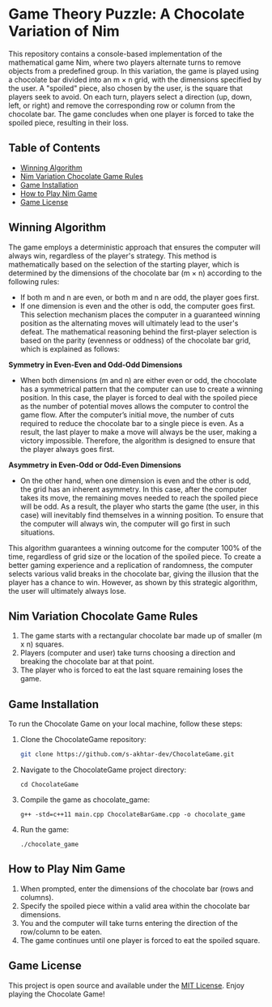 # Game Theory Puzzle: A Chocolate Variation of Nim

This repository contains a console-based implementation of the mathematical game Nim, where two players alternate turns to remove objects from a predefined group. In this variation, the game is played using a chocolate bar divided into an m × n grid, with the dimensions specified by the user. A "spoiled" piece, also chosen by the user, is the square that players seek to avoid. On each turn, players select a direction (up, down, left, or right) and remove the corresponding row or column from the chocolate bar. The game concludes when one player is forced to take the spoiled piece, resulting in their loss.

## Table of Contents

- [Winning Algorithm](#winning-algorithm)
- [Nim Variation Chocolate Game Rules](#nim-variation-chocolate-game-rules)
- [Game Installation](#game-installation)
- [How to Play Nim Game](#how-to-play-nim-game)
- [Game License](#game-license)

## Winning Algorithm

The game employs a deterministic approach that ensures the computer will always win, regardless of the player's strategy. This method is mathematically based on the selection of the starting player, which is determined by the dimensions of the chocolate bar (m × n) according to the following rules:
- If both m and n are even, or both m and n are odd, the player goes first.
- If one dimension is even and the other is odd, the computer goes first.
This selection mechanism places the computer in a guaranteed winning position as the alternating moves will ultimately lead to the user's defeat. The mathematical reasoning behind the first-player selection is based on the parity (evenness or oddness) of the chocolate bar grid, which is explained as follows:

**Symmetry in Even-Even and Odd-Odd Dimensions**
- When both dimensions (m and n) are either even or odd, the chocolate has a symmetrical pattern that the computer can use to create a winning position. In this case, the player is forced to deal with the spoiled piece as the number of potential moves allows the computer to control the game flow. After the computer’s initial move, the number of cuts required to reduce the chocolate bar to a single piece is even. As a result, the last player to make a move will always be the user, making a victory impossible. Therefore, the algorithm is designed to ensure that the player always goes first.
  
**Asymmetry in Even-Odd or Odd-Even Dimensions**
- On the other hand, when one dimension is even and the other is odd, the grid has an inherent asymmetry. In this case, after the computer takes its move, the remaining moves needed to reach the spoiled piece will be odd. As a result, the player who starts the game (the user, in this case) will inevitably find themselves in a winning position. To ensure that the computer will always win, the computer will go first in such situations.

This algorithm guarantees a winning outcome for the computer 100% of the time, regardless of grid size or the location of the spoiled piece. To create a better gaming experience and a replication of randomness, the computer selects various valid breaks in the chocolate bar, giving the illusion that the player has a chance to win. However, as shown by this strategic algorithm, the user will ultimately always lose.

## Nim Variation Chocolate Game Rules

1. The game starts with a rectangular chocolate bar made up of smaller (m x n) squares.
2. Players (computer and user) take turns choosing a direction and breaking the chocolate bar at that point.
4. The player who is forced to eat the last square remaining loses the game.

## Game Installation

To run the Chocolate Game on your local machine, follow these steps:

1. Clone the ChocolateGame repository:
   ``` bash
   git clone https://github.com/s-akhtar-dev/ChocolateGame.git
   ```
2. Navigate to the ChocolateGame project directory:
   ```
   cd ChocolateGame
   ```
3. Compile the game as chocolate_game:
   ```
   g++ -std=c++11 main.cpp ChocolateBarGame.cpp -o chocolate_game
   ```
4. Run the game:
   ```
   ./chocolate_game
   ```


## How to Play Nim Game

1. When prompted, enter the dimensions of the chocolate bar (rows and columns).
2. Specify the spoiled piece within a valid area within the chocolate bar dimensions.
3. You and the computer will take turns entering the direction of the row/column to be eaten.
4. The game continues until one player is forced to eat the spoiled square.


## Game License

This project is open source and available under the [MIT License](LICENSE).
Enjoy playing the Chocolate Game!
